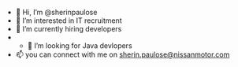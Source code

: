 - 👋 Hi, I’m @sherinpaulose
- 👀 I’m interested in IT recruitment
- 🌱 I’m currently hiring developers
- - 💞️ I’m looking for Java devlopers
- 📫 you can connect with me on sherin.paulose@nissanmotor.com

<!---
sherinpaulose/sherinpaulose is a ✨ special ✨ repository because its `README.md` (this file) appears on your GitHub profile.
You can click the Preview link to take a look at your changes.
--->
